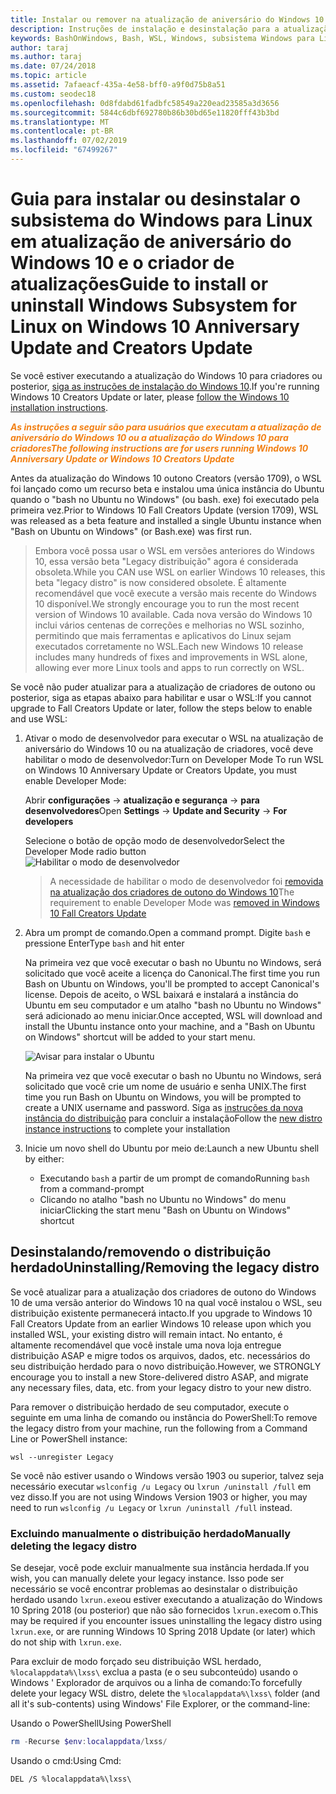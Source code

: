```yaml
---
title: Instalar ou remover na atualização de aniversário do Windows 10 ou na atualização de criadores
description: Instruções de instalação e desinstalação para a atualização da atualização de aniversário do Windows 10 ou do Creators
keywords: BashOnWindows, Bash, WSL, Windows, subsistema Windows para Linux, windowssubsystem, Ubuntu, Debian, Suse, Windows 10, herdado, beta, instalação, remoção, desinstalação, desinstalação, exclusão, preterido
author: taraj
ms.author: taraj
ms.date: 07/24/2018
ms.topic: article
ms.assetid: 7afaeacf-435a-4e58-bff0-a9f0d75b8a51
ms.custom: seodec18
ms.openlocfilehash: 0d8fdabd61fadbfc58549a220ead23585a3d3656
ms.sourcegitcommit: 5844c6dbf692780b86b30bd65e11820fff43b3bd
ms.translationtype: MT
ms.contentlocale: pt-BR
ms.lasthandoff: 07/02/2019
ms.locfileid: "67499267"
---
```

# <a name="guide-to-install-or-uninstall-windows-subsystem-for-linux-on-windows-10-anniversary-update-and-creators-update"></a><span data-ttu-id="fce9f-104">Guia para instalar ou desinstalar o subsistema do Windows para Linux em atualização de aniversário do Windows 10 e o criador de atualizações</span><span class="sxs-lookup"><span data-stu-id="fce9f-104">Guide to install or uninstall Windows Subsystem for Linux on Windows 10 Anniversary Update and Creators Update</span></span> 

<span data-ttu-id="fce9f-105">Se você estiver executando a atualização do Windows 10 para criadores ou posterior, [siga as instruções de instalação do Windows 10](install-win10.md).</span><span class="sxs-lookup"><span data-stu-id="fce9f-105">If you're running Windows 10 Creators Update or later, please [follow the Windows 10 installation instructions](install-win10.md).</span></span>

<span data-ttu-id="fce9f-106"><strong><em><span style="color: #f28014">As instruções a seguir são para usuários que executam a atualização de aniversário do Windows 10 ou a atualização do Windows 10 para criadores</span></em></strong></span><span class="sxs-lookup"><span data-stu-id="fce9f-106"><strong><em><span style="color: #f28014">The following instructions are for users running Windows 10 Anniversary Update or Windows 10 Creators Update</span></em></strong></span></span>

<span data-ttu-id="fce9f-107">Antes da atualização do Windows 10 outono Creators (versão 1709), o WSL foi lançado como um recurso beta e instalou uma única instância do Ubuntu quando o "bash no Ubuntu no Windows" (ou bash. exe) foi executado pela primeira vez.</span><span class="sxs-lookup"><span data-stu-id="fce9f-107">Prior to Windows 10 Fall Creators Update (version 1709), WSL was released as a beta feature and installed a single Ubuntu instance when "Bash on Ubuntu on Windows" (or Bash.exe) was first run.</span></span>

> <span data-ttu-id="fce9f-108">Embora você possa usar o WSL em versões anteriores do Windows 10, essa versão beta "Legacy distribuição" agora é considerada obsoleta.</span><span class="sxs-lookup"><span data-stu-id="fce9f-108">While you CAN use WSL on earlier Windows 10 releases, this beta "legacy distro" is now considered obsolete.</span></span> <span data-ttu-id="fce9f-109">É altamente recomendável que você execute a versão mais recente do Windows 10 disponível.</span><span class="sxs-lookup"><span data-stu-id="fce9f-109">We strongly encourage you to run the most recent version of Windows 10 available.</span></span> <span data-ttu-id="fce9f-110">Cada nova versão do Windows 10 inclui vários centenas de correções e melhorias no WSL sozinho, permitindo que mais ferramentas e aplicativos do Linux sejam executados corretamente no WSL.</span><span class="sxs-lookup"><span data-stu-id="fce9f-110">Each new Windows 10 release includes many hundreds of fixes and improvements in WSL alone, allowing ever more Linux tools and apps to run correctly on WSL.</span></span>

<span data-ttu-id="fce9f-111">Se você não puder atualizar para a atualização de criadores de outono ou posterior, siga as etapas abaixo para habilitar e usar o WSL:</span><span class="sxs-lookup"><span data-stu-id="fce9f-111">If you cannot upgrade to Fall Creators Update or later, follow the steps below to enable and use WSL:</span></span>

1. <span data-ttu-id="fce9f-112">Ativar o modo de desenvolvedor para executar o WSL na atualização de aniversário do Windows 10 ou na atualização de criadores, você deve habilitar o modo de desenvolvedor:</span><span class="sxs-lookup"><span data-stu-id="fce9f-112">Turn on Developer Mode  To run WSL on Windows 10 Anniversary Update or Creators Update, you must enable Developer Mode:</span></span>

    <span data-ttu-id="fce9f-113">Abrir **configurações** -> **atualização e segurança** -> **para desenvolvedores**</span><span class="sxs-lookup"><span data-stu-id="fce9f-113">Open **Settings** -> **Update and Security** -> **For developers**</span></span>

    <span data-ttu-id="fce9f-114">Selecione o botão de opção modo de desenvolvedor</span><span class="sxs-lookup"><span data-stu-id="fce9f-114">Select the Developer Mode radio button</span></span>  
    ![Habilitar o modo de desenvolvedor](media/updateAndSecurity.png)

    > <span data-ttu-id="fce9f-116">A necessidade de habilitar o modo de desenvolvedor foi [removida na atualização dos criadores de outono do Windows 10](https://blogs.msdn.microsoft.com/commandline/2017/06/08/developer-mode-no-longer-required-for-windows-subsystem-for-linux/)</span><span class="sxs-lookup"><span data-stu-id="fce9f-116">The requirement to enable Developer Mode was [removed in Windows 10 Fall Creators Update](https://blogs.msdn.microsoft.com/commandline/2017/06/08/developer-mode-no-longer-required-for-windows-subsystem-for-linux/)</span></span>

1. <span data-ttu-id="fce9f-117">Abra um prompt de comando.</span><span class="sxs-lookup"><span data-stu-id="fce9f-117">Open a command prompt.</span></span>  <span data-ttu-id="fce9f-118">Digite `bash` e pressione Enter</span><span class="sxs-lookup"><span data-stu-id="fce9f-118">Type `bash` and hit enter</span></span>

    <span data-ttu-id="fce9f-119">Na primeira vez que você executar o bash no Ubuntu no Windows, será solicitado que você aceite a licença do Canonical.</span><span class="sxs-lookup"><span data-stu-id="fce9f-119">The first time you run Bash on Ubuntu on Windows, you'll be prompted to accept Canonical's license.</span></span> <span data-ttu-id="fce9f-120">Depois de aceito, o WSL baixará e instalará a instância do Ubuntu em seu computador e um atalho "bash no Ubuntu no Windows" será adicionado ao menu iniciar.</span><span class="sxs-lookup"><span data-stu-id="fce9f-120">Once accepted, WSL will download and install the Ubuntu instance onto your machine, and a "Bash on Ubuntu on Windows" shortcut will be added to your start menu.</span></span>

    ![Avisar para instalar o Ubuntu](media/bashShellInstall.png)

    <span data-ttu-id="fce9f-122">Na primeira vez que você executar o bash no Ubuntu no Windows, será solicitado que você crie um nome de usuário e senha UNIX.</span><span class="sxs-lookup"><span data-stu-id="fce9f-122">The first time you run Bash on Ubuntu on Windows, you will be prompted to create a UNIX username and password.</span></span> <span data-ttu-id="fce9f-123">Siga as [instruções da nova instância do distribuição](initialize-distro.md) para concluir a instalação</span><span class="sxs-lookup"><span data-stu-id="fce9f-123">Follow the [new distro instance instructions](initialize-distro.md) to complete your installation</span></span>

1. <span data-ttu-id="fce9f-124">Inicie um novo shell do Ubuntu por meio de:</span><span class="sxs-lookup"><span data-stu-id="fce9f-124">Launch a new Ubuntu shell by either:</span></span>
    * <span data-ttu-id="fce9f-125">Executando `bash` a partir de um prompt de comando</span><span class="sxs-lookup"><span data-stu-id="fce9f-125">Running `bash` from a command-prompt</span></span>
    * <span data-ttu-id="fce9f-126">Clicando no atalho "bash no Ubuntu no Windows" do menu iniciar</span><span class="sxs-lookup"><span data-stu-id="fce9f-126">Clicking the start menu "Bash on Ubuntu on Windows" shortcut</span></span>

    
## <a name="uninstallingremoving-the-legacy-distro"></a><span data-ttu-id="fce9f-127">Desinstalando/removendo o distribuição herdado</span><span class="sxs-lookup"><span data-stu-id="fce9f-127">Uninstalling/Removing the legacy distro</span></span>
<span data-ttu-id="fce9f-128">Se você atualizar para a atualização dos criadores de outono do Windows 10 de uma versão anterior do Windows 10 na qual você instalou o WSL, seu distribuição existente permanecerá intacto.</span><span class="sxs-lookup"><span data-stu-id="fce9f-128">If you upgrade to Windows 10 Fall Creators Update from an earlier Windows 10 release upon which you installed WSL, your existing distro will remain intact.</span></span> <span data-ttu-id="fce9f-129">No entanto, é altamente recomendável que você instale uma nova loja entregue distribuição ASAP e migre todos os arquivos, dados, etc. necessários do seu distribuição herdado para o novo distribuição.</span><span class="sxs-lookup"><span data-stu-id="fce9f-129">However, we STRONGLY encourage you to install a new Store-delivered distro ASAP, and migrate any necessary files, data, etc. from your legacy distro to your new distro.</span></span>

<span data-ttu-id="fce9f-130">Para remover o distribuição herdado de seu computador, execute o seguinte em uma linha de comando ou instância do PowerShell:</span><span class="sxs-lookup"><span data-stu-id="fce9f-130">To remove the legacy distro from your machine, run the following from a Command Line or PowerShell instance:</span></span>

```console
wsl --unregister Legacy
```

<span data-ttu-id="fce9f-131">Se você não estiver usando o Windows versão 1903 ou superior, talvez seja necessário executar `wslconfig /u Legacy` ou `lxrun /uninstall /full` em vez disso.</span><span class="sxs-lookup"><span data-stu-id="fce9f-131">If you are not using Windows Version 1903 or higher, you may need to run `wslconfig /u Legacy` or `lxrun /uninstall /full` instead.</span></span> 

### <a name="manually-deleting-the-legacy-distro"></a><span data-ttu-id="fce9f-132">Excluindo manualmente o distribuição herdado</span><span class="sxs-lookup"><span data-stu-id="fce9f-132">Manually deleting the legacy distro</span></span>
<span data-ttu-id="fce9f-133">Se desejar, você pode excluir manualmente sua instância herdada.</span><span class="sxs-lookup"><span data-stu-id="fce9f-133">If you wish, you can manually delete your legacy instance.</span></span> <span data-ttu-id="fce9f-134">Isso pode ser necessário se você encontrar problemas ao desinstalar o distribuição herdado usando `lxrun.exe`ou estiver executando a atualização do Windows 10 Spring 2018 (ou posterior) que não são fornecidos `lxrun.exe`com o.</span><span class="sxs-lookup"><span data-stu-id="fce9f-134">This may be required if you encounter issues uninstalling the legacy distro using `lxrun.exe`, or are running Windows 10 Spring 2018 Update (or later) which do not ship with `lxrun.exe`.</span></span>

<span data-ttu-id="fce9f-135">Para excluir de modo forçado seu distribuição WSL herdado, `%localappdata%\lxss\` exclua a pasta (e o seu subconteúdo) usando o Windows ' Explorador de arquivos ou a linha de comando:</span><span class="sxs-lookup"><span data-stu-id="fce9f-135">To forcefully delete your legacy WSL distro, delete the `%localappdata%\lxss\` folder (and all it's sub-contents) using Windows' File Explorer, or the command-line:</span></span>

<span data-ttu-id="fce9f-136">Usando o PowerShell</span><span class="sxs-lookup"><span data-stu-id="fce9f-136">Using PowerShell</span></span>
```powershell
rm -Recurse $env:localappdata/lxss/
```

<span data-ttu-id="fce9f-137">Usando o cmd:</span><span class="sxs-lookup"><span data-stu-id="fce9f-137">Using Cmd:</span></span>
```console
DEL /S %localappdata%\lxss\
```
